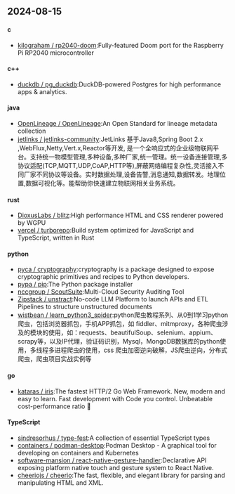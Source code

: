 ## 2024-08-15
#### c
* [kilograham / rp2040-doom](https://github.com/kilograham/rp2040-doom):Fully-featured Doom port for the Raspberry Pi RP2040 microcontroller
#### c++
* [duckdb / pg_duckdb](https://github.com/duckdb/pg_duckdb):DuckDB-powered Postgres for high performance apps & analytics.
#### java
* [OpenLineage / OpenLineage](https://github.com/OpenLineage/OpenLineage):An Open Standard for lineage metadata collection
* [jetlinks / jetlinks-community](https://github.com/jetlinks/jetlinks-community):JetLinks 基于Java8,Spring Boot 2.x ,WebFlux,Netty,Vert.x,Reactor等开发, 是一个全响应式的企业级物联网平台。支持统一物模型管理,多种设备,多种厂家,统一管理。统一设备连接管理,多协议适配(TCP,MQTT,UDP,CoAP,HTTP等),屏蔽网络编程复杂性,灵活接入不同厂家不同协议等设备。实时数据处理,设备告警,消息通知,数据转发。地理位置,数据可视化等。能帮助你快速建立物联网相关业务系统。
#### rust
* [DioxusLabs / blitz](https://github.com/DioxusLabs/blitz):High performance HTML and CSS renderer powered by WGPU
* [vercel / turborepo](https://github.com/vercel/turborepo):Build system optimized for JavaScript and TypeScript, written in Rust
#### python
* [pyca / cryptography](https://github.com/pyca/cryptography):cryptography is a package designed to expose cryptographic primitives and recipes to Python developers.
* [pypa / pip](https://github.com/pypa/pip):The Python package installer
* [nccgroup / ScoutSuite](https://github.com/nccgroup/ScoutSuite):Multi-Cloud Security Auditing Tool
* [Zipstack / unstract](https://github.com/Zipstack/unstract):No-code LLM Platform to launch APIs and ETL Pipelines to structure unstructured documents
* [wistbean / learn_python3_spider](https://github.com/wistbean/learn_python3_spider):python爬虫教程系列、从0到1学习python爬虫，包括浏览器抓包，手机APP抓包，如 fiddler、mitmproxy，各种爬虫涉及的模块的使用，如：requests、beautifulSoup、selenium、appium、scrapy等，以及IP代理，验证码识别，Mysql，MongoDB数据库的python使用，多线程多进程爬虫的使用，css 爬虫加密逆向破解，JS爬虫逆向，分布式爬虫，爬虫项目实战实例等
#### go
* [kataras / iris](https://github.com/kataras/iris):The fastest HTTP/2 Go Web Framework. New, modern and easy to learn. Fast development with Code you control. Unbeatable cost-performance ratio 🚀
#### TypeScript
* [sindresorhus / type-fest](https://github.com/sindresorhus/type-fest):A collection of essential TypeScript types
* [containers / podman-desktop](https://github.com/containers/podman-desktop):Podman Desktop - A graphical tool for developing on containers and Kubernetes
* [software-mansion / react-native-gesture-handler](https://github.com/software-mansion/react-native-gesture-handler):Declarative API exposing platform native touch and gesture system to React Native.
* [cheeriojs / cheerio](https://github.com/cheeriojs/cheerio):The fast, flexible, and elegant library for parsing and manipulating HTML and XML.
